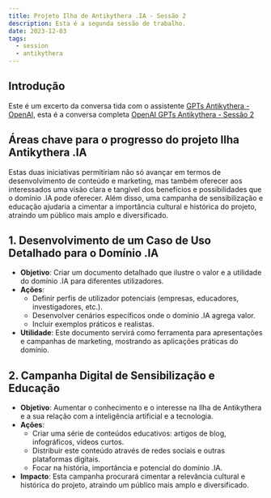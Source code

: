 ```yaml
---
title: Projeto Ilha de Antikythera .IA - Sessão 2
description: Esta é a segunda sessão de trabalho.
date: 2023-12-03
tags:
  - session
  - antikythera
---
```


## Introdução

Este é um excerto da conversa tida com o assistente [GPTs Antikythera - OpenAI](https://chat.openai.com/g/g-fnpHOClUW-anticitera), esta é a conversa completa [OpenAI GPTs Antikythera - Sessão 2](https://chat.openai.com/share/ed9c660d-6656-47fb-b06a-667dde8c2a17)

## Áreas chave para o progresso do projeto Ilha Antikythera .IA

Estas duas iniciativas permitiriam não só avançar em termos de desenvolvimento de conteúdo e marketing, mas também oferecer aos interessados uma visão clara e tangível dos benefícios e possibilidades que o domínio .IA pode oferecer. Além disso, uma campanha de sensibilização e educação ajudaria a cimentar a importância cultural e histórica do projeto, atraindo um público mais amplo e diversificado.

## 1. Desenvolvimento de um Caso de Uso Detalhado para o Domínio .IA

- **Objetivo**: Criar um documento detalhado que ilustre o valor e a utilidade do domínio .IA para diferentes utilizadores.
- **Ações**:
  - Definir perfis de utilizador potenciais (empresas, educadores, investigadores, etc.).
  - Desenvolver cenários específicos onde o domínio .IA agrega valor.
  - Incluir exemplos práticos e realistas.
- **Utilidade**: Este documento servirá como ferramenta para apresentações e campanhas de marketing, mostrando as aplicações práticas do domínio.

## 2. Campanha Digital de Sensibilização e Educação

- **Objetivo**: Aumentar o conhecimento e o interesse na Ilha de Antikythera e a sua relação com a inteligência artificial e a tecnologia.
- **Ações**:
  - Criar uma série de conteúdos educativos: artigos de blog, infográficos, vídeos curtos.
  - Distribuir este conteúdo através de redes sociais e outras plataformas digitais.
  - Focar na história, importância e potencial do domínio .IA.
- **Impacto**: Esta campanha procurará cimentar a relevância cultural e histórica do projeto, atraindo um público mais amplo e diversificado.
